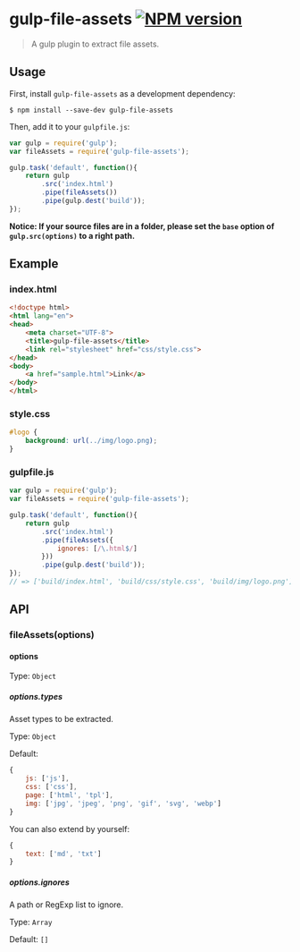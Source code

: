 # gulp-file-assets [![NPM version][npm-image]][npm-url]

> A gulp plugin to extract file assets.

## Usage

First, install `gulp-file-assets` as a development dependency:

```shell
$ npm install --save-dev gulp-file-assets
```

Then, add it to your `gulpfile.js`:

```js
var gulp = require('gulp');
var fileAssets = require('gulp-file-assets');

gulp.task('default', function(){
	return gulp
		.src('index.html')
		.pipe(fileAssets())
		.pipe(gulp.dest('build'));
});
```

**Notice: If your source files are in a folder, please set the `base` option of `gulp.src(options)` to a right path.**

## Example

### index.html

```html
<!doctype html>
<html lang="en">
<head>
	<meta charset="UTF-8">
	<title>gulp-file-assets</title>
	<link rel="stylesheet" href="css/style.css">
</head>
<body>
	<a href="sample.html">Link</a>
</body>
</html>
```

### style.css

```css
#logo {
	background: url(../img/logo.png);
}
```

### gulpfile.js

```js
var gulp = require('gulp');
var fileAssets = require('gulp-file-assets');

gulp.task('default', function(){
	return gulp
		.src('index.html')
		.pipe(fileAssets({
			ignores: [/\.html$/]
		}))
		.pipe(gulp.dest('build'));
});
// => ['build/index.html', 'build/css/style.css', 'build/img/logo.png']
```

## API

### fileAssets(options)

#### options

Type: `Object`

##### options.types

Asset types to be extracted.

Type: `Object`

Default:
```js
{
	js: ['js'],
	css: ['css'],
	page: ['html', 'tpl'],
	img: ['jpg', 'jpeg', 'png', 'gif', 'svg', 'webp']
}
```

You can also extend by yourself:

```js
{
	text: ['md', 'txt']
}
```

##### options.ignores

A path or RegExp list to ignore.

Type: `Array`

Default: `[]`

[npm-url]: https://npmjs.org/package/gulp-file-assets
[npm-image]: https://badge.fury.io/js/gulp-file-assets.svg
